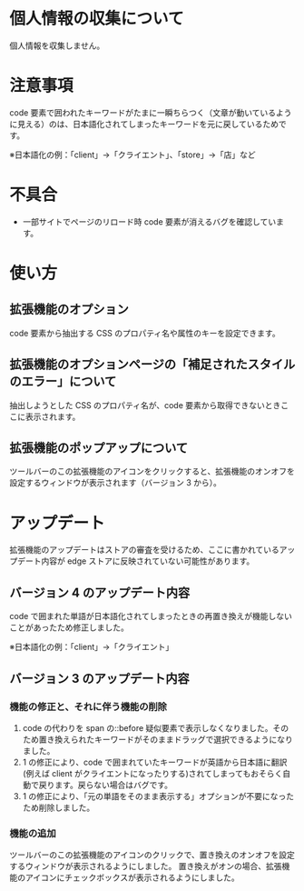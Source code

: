 # 個人情報の収集について

個人情報を収集しません。

# 注意事項

code 要素で囲われたキーワードがたまに一瞬ちらつく（文章が動いているように見える）のは、日本語化されてしまったキーワードを元に戻しているためです。

※日本語化の例：「client」→「クライエント」、「store」→「店」など

# 不具合

- 一部サイトでページのリロード時 code 要素が消えるバグを確認しています。

# 使い方

## 拡張機能のオプション

code 要素から抽出する CSS のプロパティ名や属性のキーを設定できます。

## 拡張機能のオプションページの「補足されたスタイルのエラー」について

抽出しようとした CSS のプロパティ名が、code 要素から取得できないときここに表示されます。

## 拡張機能のポップアップについて

ツールバーのこの拡張機能のアイコンをクリックすると、拡張機能のオンオフを設定するウィンドウが表示されます（バージョン 3 から）。

# アップデート

拡張機能のアップデートはストアの審査を受けるため、ここに書かれているアップデート内容が edge ストアに反映されていない可能性があります。

## バージョン 4 のアップデート内容

code で囲まれた単語が日本語化されてしまったときの再置き換えが機能しないことがあったため修正しました。

※日本語化の例：「client」→「クライエント」

## バージョン 3 のアップデート内容

### 機能の修正と、それに伴う機能の削除

1. code の代わりを span の::before 疑似要素で表示しなくなりました。そのため置き換えられたキーワードがそのままドラッグで選択できるようになりました。
2. 1 の修正により、code で囲まれていたキーワードが英語から日本語に翻訳(例えば client がクライエントになったりする)されてしまってもおそらく自動で戻ります。戻らない場合はバグです。
3. 1 の修正により、「元の単語をそのまま表示する」オプションが不要になったため削除しました。

### 機能の追加

ツールバーのこの拡張機能のアイコンのクリックで、置き換えのオンオフを設定するウィンドウが表示されるようにしました。
置き換えがオンの場合、拡張機能のアイコンにチェックボックスが表示されるようにしました。
